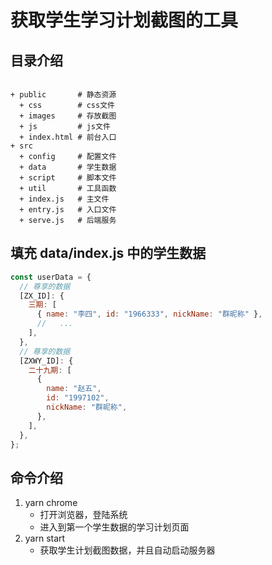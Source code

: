 # 获取学生学习计划截图的工具

## 目录介绍

```text

+ public       # 静态资源
  + css        # css文件
  + images     # 存放截图
  + js         # js文件
  + index.html # 前台入口
+ src
  + config     # 配置文件
  + data       # 学生数据
  + script     # 脚本文件
  + util       # 工具函数
  + index.js   # 主文件
  + entry.js   # 入口文件
  + serve.js   # 后端服务

```

## 填充 data/index.js 中的学生数据

```js
const userData = {
  // 尊享的数据
  [ZX_ID]: {
    三期: [
      { name: "李四", id: "1966333", nickName: "群昵称" },
      //   ...
    ],
  },
  // 尊享的数据
  [ZXWY_ID]: {
    二十九期: [
      {
        name: "赵五",
        id: "1997102",
        nickName: "群昵称",
      },
    ],
  },
};
```

## 命令介绍

1. yarn chrome
   - 打开浏览器，登陆系统
   - 进入到第一个学生数据的学习计划页面
2. yarn start
   - 获取学生计划截图数据，并且自动启动服务器
